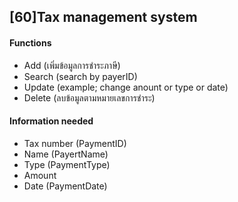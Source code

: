 ## [60]Tax management system

#### Functions
* Add (เพิ่มข้อมูลการชำระภาษี)
* Search (search by payerID)
* Update (example; change anount or type or date)
* Delete (ลบข้อมูลตามหมายเลขการชำระ)

#### Information needed
* Tax number (PaymentID)
* Name (PayertName)
* Type (PaymentType)
* Amount 
* Date (PaymentDate)


